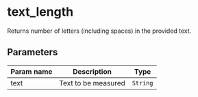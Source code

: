 text_length
===========

Returns number of letters (including spaces) in the provided text.

Parameters
----------

| Param name | Description | Type     |
 ------------|-------------|----------
| text     | Text to be measured | `String` |